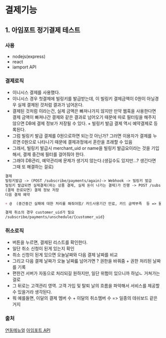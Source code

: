 # 결제기능

## 1. 아임포트 정기결제 테스트

### 사용

- nodejs(express)
- react
- iamport API

### 결제로직

- 이니시스 결제를 사용했다.
- 이니시스 경우 첫결제에 빌링키를 발급받는데, 이 빌링키 결제금액이 0원이 아닐경우 실제 결제된 것처럼 결과가 넘어온다.
- 결제된 것처럼 이라는건, 실제 금액은 빠져나가지 않지만 만약 웹훅을 사용한다면 결제 금액이 빠져나간 결제와 같은 결과로 넘어오기 때문에 따로 필터링을 해주지 않으면 DB에 결제 정보가 저장될 수 있다. + 빌링키 발급 결제 역시 예약결제로 등록된다.
- 그럼 빌링키 발급 결제를 0원으로하면 되는것 아닌가? 그러면 이용자가 결제를 누르면 0원으로 나타나기 때문에 결제과정에서 혼란을 초래할 수 있음
- 그래서, 빌링키 발급시 merchant_uid or name을 빌링키 발급요이라는 것을 기입해서, 결제 중간에 필터를 걸어줘야 한다.
- 그래야 DB관리, 예약관리에 문제가 생기지 않는다.(생길수도 있지만...? 생긴다면 그때 또 해결하는 걸로)

```md
결제
빌링키발급 -> (POST /subscribe/payments/again)-> Webhook -> 빌링키 발급
빌링키 발급되면 실제결제(파는 상품 결제, 실제 돈이 나가는 결제)가 진행 -> POST /subscribe/payments/again -> webbook
(결제 완료되면) 결제 정보 저장
다음 결제 예약

+ @  (중간중간 실패에 대한 처리를 해줘야함/ 카드사용기간 만료, 카드 금액부족  등 => 물론 메세지로 넘어옴)

결제 취소의 경우 customer_uid가 필요
/subscribe/payments/unschedule/{customer_uid}
```

### 취소로직

- 버튼을 누르면, 결제된 리스트를 확인한다.
- 일단 취소 신청이 된게 있는지 확인
- 취소 신청이 된게 있으면 오늘날짜와 다음 결제 날짜를 비교
- 그리고 다음 결제 날짜가 오늘 날짜륿 넘어가면 ? 권한을 바꿔줌 + 권한 처리된 날짜를 기록
- 편한건 서버가 자동으로 처리되길 원하지만, 일단 위험이 있으니까 하넙ㄴ 거쳐가는걸로
- 그 뒤로는 고객관리 영역. 고객 가입 및 탈퇴 날의 흐름을 파악해서 서비스를 제공할 수 있을거라 생각된다.
- 뭐 예를들면, 이달의 결제 멤버 수 + 이달의 취소멤버 수 => 일종의 데쉬보드 같은거지

### 출처

[연동메뉴얼](https://docs.iamport.kr/)
[아임포트 API](https://api.iamport.kr/)
